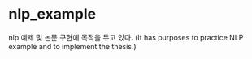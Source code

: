# nlp_example
nlp 예제 및 논문 구현에 목적을 두고 있다. (It has purposes to practice NLP example and to implement the thesis.)
